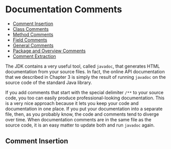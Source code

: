 # Documentation Comments

- [Comment Insertion]()
- [Class Comments]()
- [Method Comments]()
- [Field Comments]()
- [General Comments]()
- [Package and Overview Comments]()
- [Comment Extraction]()

The JDK contains a very useful tool, called `javadoc`, that generates HTML documentation from your source files. In fact, the online API documentation that we described in Chapter 3 is simply the result of running `javadoc` on the source code of the standard Java library.

If you add comments that start with the special delimiter `/**` to your source code, you too can easily produce professional-looking documentation. This is a very nice approach because it lets you keep your code and documentation in one place. If you put your documentation into a separate file, then, as you probably know, the code and comments tend to diverge over time. When documentation comments are in the same file as the source code, it is an easy matter to update both and run `javadoc` again.

## Comment Insertion
